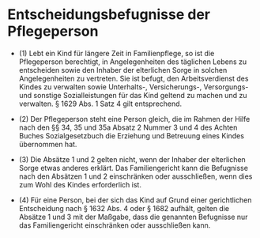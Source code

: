# Entscheidungsbefugnisse der Pflegeperson

- (1) Lebt ein Kind für längere Zeit in Familienpflege, so ist die Pflegeperson berechtigt, in Angelegenheiten des täglichen Lebens zu entscheiden sowie den Inhaber der elterlichen Sorge in solchen Angelegenheiten zu vertreten. Sie ist befugt, den Arbeitsverdienst des Kindes zu verwalten sowie Unterhalts-, Versicherungs-, Versorgungs- und sonstige Sozialleistungen für das Kind geltend zu machen und zu verwalten. § 1629 Abs. 1 Satz 4 gilt entsprechend.

- (2) Der Pflegeperson steht eine Person gleich, die im Rahmen der Hilfe nach den §§ 34, 35 und 35a Absatz 2 Nummer 3 und 4 des Achten Buches Sozialgesetzbuch die Erziehung und Betreuung eines Kindes übernommen hat.

- (3) Die Absätze 1 und 2 gelten nicht, wenn der Inhaber der elterlichen Sorge etwas anderes erklärt. Das Familiengericht kann die Befugnisse nach den Absätzen 1 und 2 einschränken oder ausschließen, wenn dies zum Wohl des Kindes erforderlich ist.

- (4) Für eine Person, bei der sich das Kind auf Grund einer gerichtlichen Entscheidung nach § 1632 Abs. 4 oder § 1682 aufhält, gelten die Absätze 1 und 3 mit der Maßgabe, dass die genannten Befugnisse nur das Familiengericht einschränken oder ausschließen kann.

